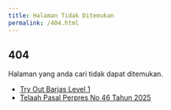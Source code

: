 ```yaml
---
title: Halaman Tidak Ditemukan
permalink: /404.html
---
```

<h2>404</h2>
<p>Halaman yang anda cari tidak dapat ditemukan.</p>
<ul>
  <li><a href="/">Try Out Barjas Level 1</a></li>
  <li><a href="/telaah-perpes/">Telaah Pasal Perpres No 46 Tahun 2025</a></li>
</ul>
